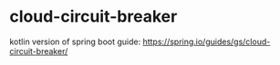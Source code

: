 # cloud-circuit-breaker
kotlin version of spring boot guide: https://spring.io/guides/gs/cloud-circuit-breaker/
